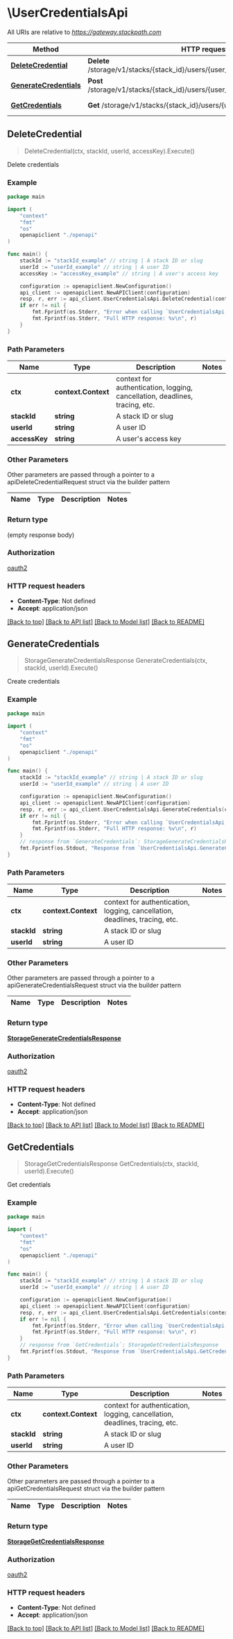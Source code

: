 # \UserCredentialsApi

All URIs are relative to *https://gateway.stackpath.com*

Method | HTTP request | Description
------------- | ------------- | -------------
[**DeleteCredential**](UserCredentialsApi.md#DeleteCredential) | **Delete** /storage/v1/stacks/{stack_id}/users/{user_id}/credentials/{access_key} | Delete credentials
[**GenerateCredentials**](UserCredentialsApi.md#GenerateCredentials) | **Post** /storage/v1/stacks/{stack_id}/users/{user_id}/credentials/generate | Create credentials
[**GetCredentials**](UserCredentialsApi.md#GetCredentials) | **Get** /storage/v1/stacks/{stack_id}/users/{user_id}/credentials | Get credentials



## DeleteCredential

> DeleteCredential(ctx, stackId, userId, accessKey).Execute()

Delete credentials

### Example

```go
package main

import (
    "context"
    "fmt"
    "os"
    openapiclient "./openapi"
)

func main() {
    stackId := "stackId_example" // string | A stack ID or slug
    userId := "userId_example" // string | A user ID
    accessKey := "accessKey_example" // string | A user's access key

    configuration := openapiclient.NewConfiguration()
    api_client := openapiclient.NewAPIClient(configuration)
    resp, r, err := api_client.UserCredentialsApi.DeleteCredential(context.Background(), stackId, userId, accessKey).Execute()
    if err != nil {
        fmt.Fprintf(os.Stderr, "Error when calling `UserCredentialsApi.DeleteCredential``: %v\n", err)
        fmt.Fprintf(os.Stderr, "Full HTTP response: %v\n", r)
    }
}
```

### Path Parameters


Name | Type | Description  | Notes
------------- | ------------- | ------------- | -------------
**ctx** | **context.Context** | context for authentication, logging, cancellation, deadlines, tracing, etc.
**stackId** | **string** | A stack ID or slug | 
**userId** | **string** | A user ID | 
**accessKey** | **string** | A user&#39;s access key | 

### Other Parameters

Other parameters are passed through a pointer to a apiDeleteCredentialRequest struct via the builder pattern


Name | Type | Description  | Notes
------------- | ------------- | ------------- | -------------




### Return type

 (empty response body)

### Authorization

[oauth2](../README.md#oauth2)

### HTTP request headers

- **Content-Type**: Not defined
- **Accept**: application/json

[[Back to top]](#) [[Back to API list]](../README.md#documentation-for-api-endpoints)
[[Back to Model list]](../README.md#documentation-for-models)
[[Back to README]](../README.md)


## GenerateCredentials

> StorageGenerateCredentialsResponse GenerateCredentials(ctx, stackId, userId).Execute()

Create credentials



### Example

```go
package main

import (
    "context"
    "fmt"
    "os"
    openapiclient "./openapi"
)

func main() {
    stackId := "stackId_example" // string | A stack ID or slug
    userId := "userId_example" // string | A user ID

    configuration := openapiclient.NewConfiguration()
    api_client := openapiclient.NewAPIClient(configuration)
    resp, r, err := api_client.UserCredentialsApi.GenerateCredentials(context.Background(), stackId, userId).Execute()
    if err != nil {
        fmt.Fprintf(os.Stderr, "Error when calling `UserCredentialsApi.GenerateCredentials``: %v\n", err)
        fmt.Fprintf(os.Stderr, "Full HTTP response: %v\n", r)
    }
    // response from `GenerateCredentials`: StorageGenerateCredentialsResponse
    fmt.Fprintf(os.Stdout, "Response from `UserCredentialsApi.GenerateCredentials`: %v\n", resp)
}
```

### Path Parameters


Name | Type | Description  | Notes
------------- | ------------- | ------------- | -------------
**ctx** | **context.Context** | context for authentication, logging, cancellation, deadlines, tracing, etc.
**stackId** | **string** | A stack ID or slug | 
**userId** | **string** | A user ID | 

### Other Parameters

Other parameters are passed through a pointer to a apiGenerateCredentialsRequest struct via the builder pattern


Name | Type | Description  | Notes
------------- | ------------- | ------------- | -------------



### Return type

[**StorageGenerateCredentialsResponse**](storageGenerateCredentialsResponse.md)

### Authorization

[oauth2](../README.md#oauth2)

### HTTP request headers

- **Content-Type**: Not defined
- **Accept**: application/json

[[Back to top]](#) [[Back to API list]](../README.md#documentation-for-api-endpoints)
[[Back to Model list]](../README.md#documentation-for-models)
[[Back to README]](../README.md)


## GetCredentials

> StorageGetCredentialsResponse GetCredentials(ctx, stackId, userId).Execute()

Get credentials

### Example

```go
package main

import (
    "context"
    "fmt"
    "os"
    openapiclient "./openapi"
)

func main() {
    stackId := "stackId_example" // string | A stack ID or slug
    userId := "userId_example" // string | A user ID

    configuration := openapiclient.NewConfiguration()
    api_client := openapiclient.NewAPIClient(configuration)
    resp, r, err := api_client.UserCredentialsApi.GetCredentials(context.Background(), stackId, userId).Execute()
    if err != nil {
        fmt.Fprintf(os.Stderr, "Error when calling `UserCredentialsApi.GetCredentials``: %v\n", err)
        fmt.Fprintf(os.Stderr, "Full HTTP response: %v\n", r)
    }
    // response from `GetCredentials`: StorageGetCredentialsResponse
    fmt.Fprintf(os.Stdout, "Response from `UserCredentialsApi.GetCredentials`: %v\n", resp)
}
```

### Path Parameters


Name | Type | Description  | Notes
------------- | ------------- | ------------- | -------------
**ctx** | **context.Context** | context for authentication, logging, cancellation, deadlines, tracing, etc.
**stackId** | **string** | A stack ID or slug | 
**userId** | **string** | A user ID | 

### Other Parameters

Other parameters are passed through a pointer to a apiGetCredentialsRequest struct via the builder pattern


Name | Type | Description  | Notes
------------- | ------------- | ------------- | -------------



### Return type

[**StorageGetCredentialsResponse**](storageGetCredentialsResponse.md)

### Authorization

[oauth2](../README.md#oauth2)

### HTTP request headers

- **Content-Type**: Not defined
- **Accept**: application/json

[[Back to top]](#) [[Back to API list]](../README.md#documentation-for-api-endpoints)
[[Back to Model list]](../README.md#documentation-for-models)
[[Back to README]](../README.md)

